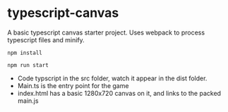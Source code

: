 # typescript-canvas
A basic typescript canvas starter project. Uses webpack to process typescript files and minify.

`npm install`

`npm run start`

- Code typscript in the src folder, watch it appear in the dist folder. 
- Main.ts is the entry point for the game
- index.html has a basic 1280x720 canvas on it, and links to the packed main.js
